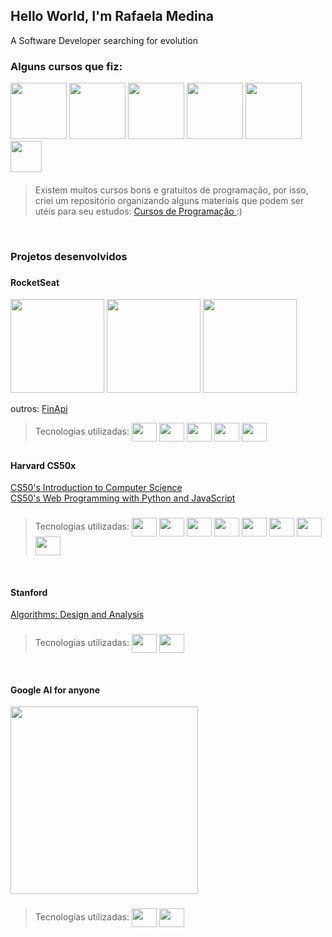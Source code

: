 ## Hello World,  I'm Rafaela Medina

A Software Developer searching for evolution

### Alguns cursos que fiz: 
<div>
   <a href="https://www.rocketseat.com.br/ignite"><img height="90" src="https://avatars.githubusercontent.com/u/28929274?s=280&v=4"></a>
   <a href="https://www.edx.org/professional-certificate/harvardx-computer-science-for-web-programming?index=product&queryID=9097949372c5c9d98868deacbe76ea51&position=1"><img height="90" src="https://upload.wikimedia.org/wikipedia/en/thumb/0/0c/Harvard_University_shield.svg/1200px-Harvard_University_shield.svg.png"></a>
   <a href="https://www.edx.org/course/algorithms-design-and-analysis?index=product&queryID=283a93c8c57d4531a19671d948bcc235&position=1"><img height="90" src="https://logospng.org/download/stanford-university/logo-stanford-university-brasao-1024.png"></a>   
   <a href="https://www.edx.org/professional-certificate/google-fundamentals-of-google-ai-for-web-based-machine-learning?index=product&queryID=7bfba1412f8b40ae78a7d8520a3b7443&position=1"><img height="90" src="https://seeklogo.com/images/G/google-ai-logo-996E85F6FD-seeklogo.com.png"></a>
   <a href="https://www.cursoemvideo.com/"><img height="90" src="https://allmylinks.com/upload/Site/favicon/u/r/8/RWbFX3KS_afHDmiEM8mX6CdmV0w7cbK6.png"></a>
   <a href="https://recode.org.br/"><img height="50" src="https://captadores.org.br/wp-content/uploads/2019/04/recode.png"></a>
</div> 

####

> Existem muitos cursos bons e gratuitos de programação, por isso, criei um repositório organizando alguns materiais que podem ser utéis para seu estudos: <a href="">Cursos de Programação </a> :) 

<br>


### Projetos desenvolvidos

###

#### RocketSeat
 
<div style="display: inline_block">
      <a href="https://github.com/rafaelaxmedina/ignite-feed"><img height="150" src="https://user-images.githubusercontent.com/73496436/174597979-c048183f-20f9-4f05-b3a0-237c2b497f81.png"></a> 
      <a href="https://github.com/rafaelaxmedina/ignews"><img height="150" src="https://user-images.githubusercontent.com/73496436/174601333-2b1211ba-58be-49ec-8b0e-5d593337cce6.png"></a>
      <a href="https://github.com/rafaelaxmedina/github_explorer"><img height="150" src="https://user-images.githubusercontent.com/73496436/174601347-a0b92c10-1d43-40bc-be1d-2297194f6708.png"></a> 

  outros:
  <a href="https://github.com/rafaelaxmedina/FinApi">FinApi</a>
  
  > Tecnologias utilizadas: <img align="center" height="30" width="40" src="https://cdn.jsdelivr.net/gh/devicons/devicon/icons/typescript/typescript-original.svg" />
  > <img align="center" height="30" width="40" src="https://cdn.jsdelivr.net/gh/devicons/devicon/icons/react/react-original.svg" />
  > <img align="center" height="30" width="40" src="https://cdn.jsdelivr.net/gh/devicons/devicon/icons/nodejs/nodejs-original.svg" />
  > <img align="center" height="30" width="40" src="https://cdn.jsdelivr.net/gh/devicons/devicon/icons/nextjs/nextjs-original-wordmark.svg" />
  > <img align="center" height="30" width="40" src="https://cdn.jsdelivr.net/gh/devicons/devicon/icons/express/express-original.svg" />    
</div>


##


 #### Harvard CS50x
 
<div style="display: inline_block">
      <a href="https://github.com/rafaelaxmedina/cs50x">CS50's Introduction to Computer Science</a> <br>
      <a href="https://github.com/rafaelaxmedina/cs50w">CS50's Web Programming with Python and JavaScript</a>
 
 ###
  
 > Tecnologias utilizadas:  <img align="center" height="30" width="40" src="https://cdn.jsdelivr.net/gh/devicons/devicon/icons/html5/html5-original.svg" />
 > <img align="center" height="30" width="40" src="https://cdn.jsdelivr.net/gh/devicons/devicon/icons/css3/css3-original.svg" />
 > <img align="center" height="30" width="40" src="https://cdn.jsdelivr.net/gh/devicons/devicon/icons/javascript/javascript-original.svg" />
 > <img align="center" height="30" width="40" src="https://cdn.jsdelivr.net/gh/devicons/devicon/icons/react/react-original.svg" /> 
 > <img align="center" height="30" width="40" src="https://cdn.jsdelivr.net/gh/devicons/devicon/icons/c/c-original.svg" />
 > <img align="center" height="30" width="40" src="https://cdn.jsdelivr.net/gh/devicons/devicon/icons/python/python-original.svg" />
 > <img align="center" height="30" width="40" src="https://cdn.jsdelivr.net/gh/devicons/devicon/icons/flask/flask-original.svg" />
 > <img align="center" height="30" width="40" src="https://cdn.jsdelivr.net/gh/devicons/devicon/icons/django/django-plain-wordmark.svg" />              
</div>


<br>


#### Stanford 
 
<div style="display: inline_block">
      <a href="https://github.com/rafaelaxmedina/algorithms">Algorithms: Design and Analysis</a> 
   
   ###
  
 > Tecnologias utilizadas: <img align="center" height="30" width="40" src="https://cdn.jsdelivr.net/gh/devicons/devicon/icons/python/python-original.svg" /> <img align="center" height="30" width="40" src="https://cdn.jsdelivr.net/gh/devicons/devicon/icons/csharp/csharp-original.svg" />            
</div>


<br>


 #### Google AI for anyone
 
<div style="display: inline_block">
   <a href="https://github.com/rafaelaxmedina/smartCameraWithTensorflowjs"> <img height="300" src="https://user-images.githubusercontent.com/73496436/174609020-e6e75583-ae32-4412-a658-a342b01350f6.png" /> </a>
  
   ###
   
  > Tecnologias utilizadas: <img align="center" height="30" width="40" src="https://cdn.jsdelivr.net/gh/devicons/devicon/icons/tensorflow/tensorflow-original.svg" />
  > <img align="center" height="30" width="40" src="https://cdn.jsdelivr.net/gh/devicons/devicon/icons/react/react-original.svg" />            
</div>
